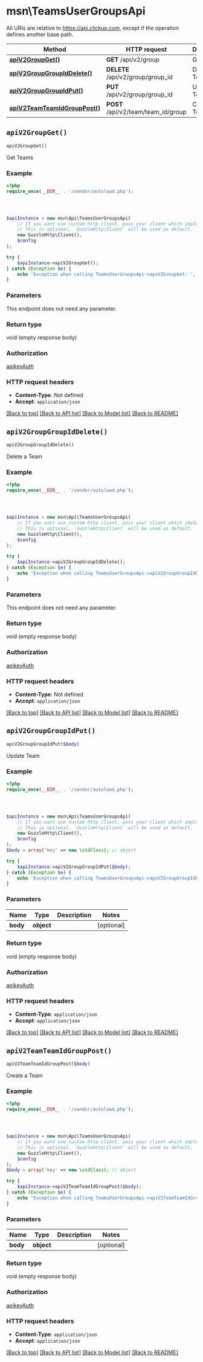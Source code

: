 # msn\TeamsUserGroupsApi

All URIs are relative to https://api.clickup.com, except if the operation defines another base path.

| Method | HTTP request | Description |
| ------------- | ------------- | ------------- |
| [**apiV2GroupGet()**](TeamsUserGroupsApi.md#apiV2GroupGet) | **GET** /api/v2/group | Get Teams |
| [**apiV2GroupGroupIdDelete()**](TeamsUserGroupsApi.md#apiV2GroupGroupIdDelete) | **DELETE** /api/v2/group/group_id | Delete a Team |
| [**apiV2GroupGroupIdPut()**](TeamsUserGroupsApi.md#apiV2GroupGroupIdPut) | **PUT** /api/v2/group/group_id | Update Team |
| [**apiV2TeamTeamIdGroupPost()**](TeamsUserGroupsApi.md#apiV2TeamTeamIdGroupPost) | **POST** /api/v2/team/team_id/group | Create a Team |


## `apiV2GroupGet()`

```php
apiV2GroupGet()
```

Get Teams

### Example

```php
<?php
require_once(__DIR__ . '/vendor/autoload.php');




$apiInstance = new msn\Api\TeamsUserGroupsApi(
    // If you want use custom http client, pass your client which implements `GuzzleHttp\ClientInterface`.
    // This is optional, `GuzzleHttp\Client` will be used as default.
    new GuzzleHttp\Client(),
    $config
);

try {
    $apiInstance->apiV2GroupGet();
} catch (Exception $e) {
    echo 'Exception when calling TeamsUserGroupsApi->apiV2GroupGet: ', $e->getMessage(), PHP_EOL;
}
```

### Parameters

This endpoint does not need any parameter.

### Return type

void (empty response body)

### Authorization

[apikeyAuth](../../README.md#apikeyAuth)

### HTTP request headers

- **Content-Type**: Not defined
- **Accept**: `application/json`

[[Back to top]](#) [[Back to API list]](../../README.md#endpoints)
[[Back to Model list]](../../README.md#models)
[[Back to README]](../../README.md)

## `apiV2GroupGroupIdDelete()`

```php
apiV2GroupGroupIdDelete()
```

Delete a Team

### Example

```php
<?php
require_once(__DIR__ . '/vendor/autoload.php');




$apiInstance = new msn\Api\TeamsUserGroupsApi(
    // If you want use custom http client, pass your client which implements `GuzzleHttp\ClientInterface`.
    // This is optional, `GuzzleHttp\Client` will be used as default.
    new GuzzleHttp\Client(),
    $config
);

try {
    $apiInstance->apiV2GroupGroupIdDelete();
} catch (Exception $e) {
    echo 'Exception when calling TeamsUserGroupsApi->apiV2GroupGroupIdDelete: ', $e->getMessage(), PHP_EOL;
}
```

### Parameters

This endpoint does not need any parameter.

### Return type

void (empty response body)

### Authorization

[apikeyAuth](../../README.md#apikeyAuth)

### HTTP request headers

- **Content-Type**: Not defined
- **Accept**: `application/json`

[[Back to top]](#) [[Back to API list]](../../README.md#endpoints)
[[Back to Model list]](../../README.md#models)
[[Back to README]](../../README.md)

## `apiV2GroupGroupIdPut()`

```php
apiV2GroupGroupIdPut($body)
```

Update Team

### Example

```php
<?php
require_once(__DIR__ . '/vendor/autoload.php');




$apiInstance = new msn\Api\TeamsUserGroupsApi(
    // If you want use custom http client, pass your client which implements `GuzzleHttp\ClientInterface`.
    // This is optional, `GuzzleHttp\Client` will be used as default.
    new GuzzleHttp\Client(),
    $config
);
$body = array('key' => new \stdClass); // object

try {
    $apiInstance->apiV2GroupGroupIdPut($body);
} catch (Exception $e) {
    echo 'Exception when calling TeamsUserGroupsApi->apiV2GroupGroupIdPut: ', $e->getMessage(), PHP_EOL;
}
```

### Parameters

| Name | Type | Description  | Notes |
| ------------- | ------------- | ------------- | ------------- |
| **body** | **object**|  | [optional] |

### Return type

void (empty response body)

### Authorization

[apikeyAuth](../../README.md#apikeyAuth)

### HTTP request headers

- **Content-Type**: `application/json`
- **Accept**: `application/json`

[[Back to top]](#) [[Back to API list]](../../README.md#endpoints)
[[Back to Model list]](../../README.md#models)
[[Back to README]](../../README.md)

## `apiV2TeamTeamIdGroupPost()`

```php
apiV2TeamTeamIdGroupPost($body)
```

Create a Team

### Example

```php
<?php
require_once(__DIR__ . '/vendor/autoload.php');




$apiInstance = new msn\Api\TeamsUserGroupsApi(
    // If you want use custom http client, pass your client which implements `GuzzleHttp\ClientInterface`.
    // This is optional, `GuzzleHttp\Client` will be used as default.
    new GuzzleHttp\Client(),
    $config
);
$body = array('key' => new \stdClass); // object

try {
    $apiInstance->apiV2TeamTeamIdGroupPost($body);
} catch (Exception $e) {
    echo 'Exception when calling TeamsUserGroupsApi->apiV2TeamTeamIdGroupPost: ', $e->getMessage(), PHP_EOL;
}
```

### Parameters

| Name | Type | Description  | Notes |
| ------------- | ------------- | ------------- | ------------- |
| **body** | **object**|  | [optional] |

### Return type

void (empty response body)

### Authorization

[apikeyAuth](../../README.md#apikeyAuth)

### HTTP request headers

- **Content-Type**: `application/json`
- **Accept**: `application/json`

[[Back to top]](#) [[Back to API list]](../../README.md#endpoints)
[[Back to Model list]](../../README.md#models)
[[Back to README]](../../README.md)

